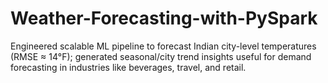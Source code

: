 # Weather-Forecasting-with-PySpark
Engineered scalable ML pipeline to forecast Indian city-level temperatures (RMSE ≈ 14°F); generated seasonal/city trend insights useful for demand forecasting in industries like beverages, travel, and retail.
